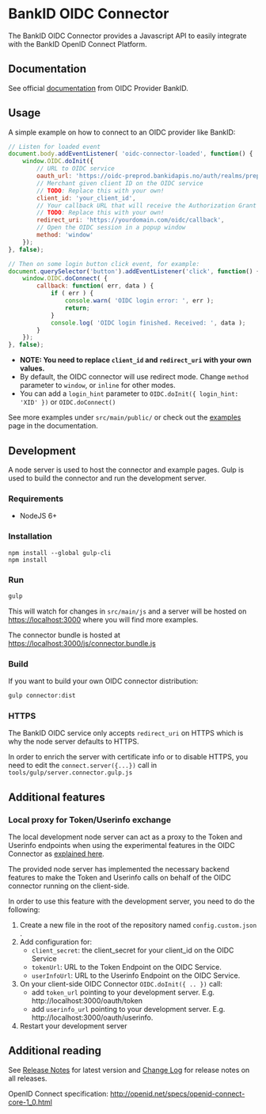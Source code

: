 # BankID OIDC Connector

The BankID OIDC Connector provides a Javascript API to easily integrate with the BankID OpenID Connect Platform.

## Documentation

See official [documentation](https://confluence.bankidnorge.no/confluence/pdoidcl/technical-documentation/js-connector) from OIDC Provider BankID.

## Usage

A simple example on how to connect to an OIDC provider like BankID:

```javascript
// Listen for loaded event
document.body.addEventListener( 'oidc-connector-loaded', function() {
    window.OIDC.doInit({
        // URL to OIDC service
        oauth_url: 'https://oidc-preprod.bankidapis.no/auth/realms/preprod/protocol/openid-connect/auth',
        // Merchant given client ID on the OIDC service
        // TODO: Replace this with your own!
        client_id: 'your_client_id',
        // Your callback URL that will receive the Authorization Grant response
        // TODO: Replace this with your own!
        redirect_uri: 'https://yourdomain.com/oidc/callback',
        // Open the OIDC session in a popup window
        method: 'window'
    });
}, false);

// Then on some login button click event, for example:
document.querySelector('button').addEventListener('click', function() {
    window.OIDC.doConnect( {
        callback: function( err, data ) {
            if ( err ) {
                console.warn( 'OIDC login error: ', err );
                return;
            }
            console.log( 'OIDC login finished. Received: ', data );
        }
    });
}, false);
```

* **NOTE: You need to replace `client_id` and `redirect_uri` with your own values.**
* By default, the OIDC connector will use redirect mode. Change `method` parameter to `window`, or `inline` for other modes.
* You can add a `login_hint` parameter to `OIDC.doInit({ login_hint: 'XID' })` or `OIDC.doConnect()`

See more examples under `src/main/public/` or check out the [examples](https://confluence.bankidnorge.no/confluence/pdoidcl/technical-documentation/js-connector/examples) page in the documentation.

## Development

A node server is used to host the connector and example pages. Gulp is used to build the connector and run the development server.

### Requirements

- NodeJS 6+

### Installation

```
npm install --global gulp-cli
npm install
```

### Run

```bash
gulp
```
This will watch for changes in `src/main/js` and a server will be hosted on [https://localhost:3000](https://localhost:3000) where you will find more examples.

The connector bundle is hosted at [https://localhost:3000/js/connector.bundle.js](https://localhost:3000/js/connector.bundle.js) 

### Build

If you want to build your own OIDC connector distribution:

```bash
gulp connector:dist
```

### HTTPS

The BankID OIDC service only accepts `redirect_uri` on HTTPS which is why the node server defaults to HTTPS.

In order to enrich the server with certificate info or to disable HTTPS, you need to edit the `connect.server({...})` call in `tools/gulp/server.connector.gulp.js`

## Additional features

### Local proxy for Token/Userinfo exchange
 
The local development node server can act as a proxy to the Token and Userinfo endpoints when using the experimental
features in the OIDC Connector as [explained here](https://confluence.bankidnorge.no/confluence/pdoidcl/technical-documentation/js-connector/back-end-implementation).

The provided node server has implemented the necessary backend features to make the Token and Userinfo calls on behalf of the OIDC connector
running on the client-side.

In order to use this feature with the development server, you need to do the following:

1. Create a new file in the root of the repository named `config.custom.json` .
2. Add configuration for:
    * `client_secret`: the client_secret for your client_id on the OIDC Service
    * `tokenUrl`: URL to the Token Endpoint on the OIDC Service.
    * `userInfoUrl`: URL to the Userinfo Endpoint on the OIDC Service.
3. On your client-side OIDC Connector `OIDC.doInit({ .. })` call:
    * add `token_url` pointing to your development server. E.g. http://localhost:3000/oauth/token
    * add `userinfo_url` pointing to your development server. E.g. http://localhost:3000/oauth/userinfo.    
4. Restart your development server

## Additional reading

See [Release Notes](RELEASE-NOTES.md) for latest version and [Change Log](CHANGELOG.md) for release notes on all releases.

OpenID Connect specification:
http://openid.net/specs/openid-connect-core-1_0.html